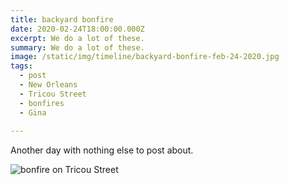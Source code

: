 ```yaml
---
title: backyard bonfire
date: 2020-02-24T18:00:00.000Z
excerpt: We do a lot of these.
summary: We do a lot of these.
image: /static/img/timeline/backyard-bonfire-feb-24-2020.jpg
tags:
  - post 
  - New Orleans
  - Tricou Street
  - bonfires
  - Gina
  
---
```


Another day with nothing else to post about.

![bonfire on Tricou Street](/static/img/timeline/backyard-bonfire-feb-24-2020.jpg "bonfire on Tricou Street")